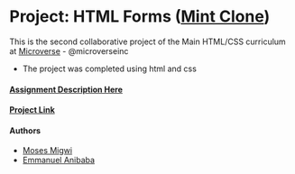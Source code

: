 # Project: HTML Forms ([Mint Clone](https://accounts.intuit.com/signup.html))

This is the second collaborative project of the Main HTML/CSS curriculum at [Microverse](https://www.microverse.org/) - @microverseinc
* The project was completed using html and css 

#### [Assignment Description Here](https://www.theodinproject.com/courses/html5-and-css3/lessons/html-forms)

#### [Project Link](https://github.com/mosesmuchemi/anibaba-muchemi-mint-clone)

#### Authors

* [Moses Migwi](https://github.com/mosesmuchemi)
* [Emmanuel Anibaba](https://github.com/silverside3000)